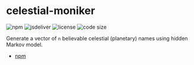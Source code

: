 # celestial-moniker

![npm](https://img.shields.io/npm/v/celestial-monikers) ![jsdeliver](https://img.shields.io/jsdelivr/npm/hw/celestial-monikers) ![license](https://img.shields.io/badge/license-MIT-success) ![code size](https://img.shields.io/github/languages/code-size/hrbrmstr/celestial-monikers)

Generate a vector of `n` believable celestial (planetary) names using hidden Markov model.

- [npm](https://www.npmjs.com/package/celestial-monikers?activeTab=readme)